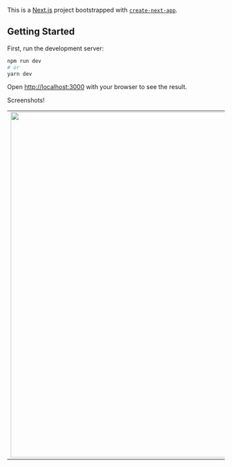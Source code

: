This is a [Next.js](https://nextjs.org/) project bootstrapped with [`create-next-app`](https://github.com/vercel/next.js/tree/canary/packages/create-next-app).

## Getting Started

First, run the development server:

```bash
npm run dev
# or
yarn dev
```

Open [http://localhost:3000](http://localhost:3000) with your browser to see the result.

Screenshots!

<table>
<tc>
<td><img src="https://ibb.co/5MkW909][img]https://i.ibb.co/5MkW909/Screenshot-171.png
" width="800"/></td>
<td><img src="https://ibb.co/2NWMd0T][img]https://i.ibb.co/2NWMd0T/Screenshot-172.png" width="800"/></td>
</tr>
